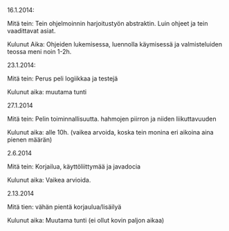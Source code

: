 ﻿16.1.2014:

Mitä tein:
Tein ohjelmoinnin harjoitustyön abstraktin. Luin ohjeet ja tein vaadittavat asiat.   

Kulunut Aika:
Ohjeiden lukemisessa, luennolla käymisessä ja valmisteluiden teossa meni noin 1-2h.


23.1.2014:

Mitä tein:
Perus peli logiikkaa ja testejä

Kulunut aika:
muutama tunti

27.1.2014

Mitä tein:
Pelin toiminnallisuutta. hahmojen piirron ja niiden liikuttavuuden

Kulunut aika:
alle 10h. (vaikea arvoida, koska tein monina eri aikoina aina pienen määrän)

2.6.2014

Mitä tein:
Korjailua, käyttöliittymää ja javadocia

Kulunut aika:
Vaikea arvioida.

2.13.2014

Mitä tien: 
vähän pientä korjaulua/lisäilyä

Kulunut aika:
Muutama tunti (ei ollut kovin paljon aikaa)